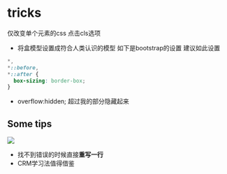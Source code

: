 # tricks
仅改变单个元素的css 点击cls选项

- 将盒模型设置成符合人类认识的模型
如下是bootstrap的设置 建议如此设置
```css
*,
*::before,
*::after {
  box-sizing: border-box;
}
```
- overflow:hidden;
超过我的部分隐藏起来
## Some tips
![](/i/Screen%20Shot%202020-03-13%20at%205.40.16%20PM.png)

- 找不到错误的时候直接**重写一行**
- CRM学习法值得借鉴


